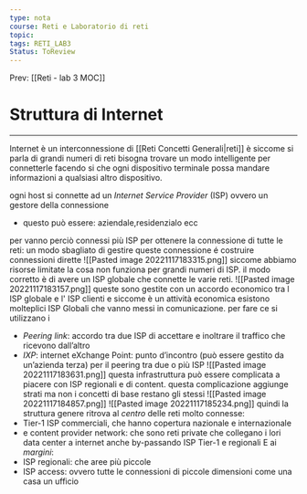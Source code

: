 ```yaml
---
type: nota
course: Reti e Laboratorio di reti
topic: 
tags: RETI_LAB3
Status: ToReview
---
```


Prev: [[Reti - lab 3 MOC]]

# Struttura di Internet
---
Internet è un interconnessione di [[Reti Concetti Generali|reti]] è siccome si parla di grandi numeri di reti bisogna trovare un modo intelligente per connetterle facendo si che ogni dispositivo terminale possa mandare informazioni a qualsiasi altro dispositivo.

ogni host si connette ad un _Internet Service Provider_ (ISP) ovvero un gestore della connessione 
- questo può essere: aziendale,residenzialo ecc

per vanno perciò connessi più ISP per ottenere la connessione di tutte le reti: 
un modo sbagliato di gestire queste connessione é costruire connessioni dirette 
![[Pasted image 20221117183315.png]]
siccome abbiamo risorse limitate  la cosa non funziona per grandi numeri di ISP.
il modo corretto è di avere un ISP globale che connette le varie reti.
![[Pasted image 20221117183157.png]]
queste sono gestite con un accordo economico tra l ISP globale e l' ISP clienti e siccome è un attività economica esistono molteplici ISP Globali che vanno messi in comunicazione. 
per fare ce si utilizzano i
- _Peering link_: accordo tra due ISP di accettare e inoltrare il traffico che ricevono dall’altro
- _IXP_: internet eXchange Point: punto d’incontro (può essere gestito da un’azienda terza) per il peering tra due o più ISP
![[Pasted image 20221117183631.png]]
questa infrastruttura può essere complicata a piacere con ISP regionali e di content. questa complicazione aggiunge strati ma non i concetti di base restano gli stessi
![[Pasted image 20221117184857.png]]
![[Pasted image 20221117185234.png]]
quindi la struttura genere ritrova al _centro_ delle reti molto connesse: 
- Tier-1 ISP commerciali, che hanno copertura nazionale e internazionale
- e content provider network: che sono reti private che collegano i lori data center a internet anche by-passando ISP Tier-1 e regionali
E ai _margini_:
- ISP regionali: che aree più piccole 
- ISP access: ovvero tutte le connessioni di piccole dimensioni come una casa un ufficio 

